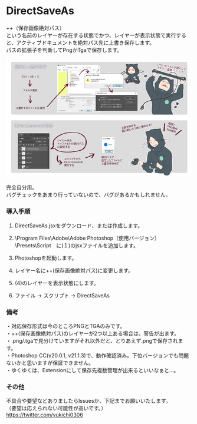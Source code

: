 # DirectSaveAs
++（保存画像絶対パス）  
という名前のレイヤーが存在する状態でかつ、レイヤーが表示状態で実行すると、アクティブドキュメントを絶対パス先に上書き保存します。    
パスの拡張子を判断してPngかTgaで保存します。  

![DSAimg01](/DSAimg01.png "参考画像１")

完全自分用。  
バグチェックをあまり行っていないので、バグがあるかもしれません。  



### 導入手順

1. DirectSaveAs.jsxをダウンロード、または作成します。

2. \Program Files\Adobe\Adobe Photoshop（使用バージョン）\Presets\Script　に(１)のjsxファイルを追加します。

3. Photoshopを起動します。

4. レイヤー名に++(保存画像絶対パス)に変更します。  

5. (4)のレイヤーを表示状態にします。

6. ファイル -> スクリプト -> DirectSaveAs


### 備考
・対応保存形式は今のところPNGとTGAのみです。  
・++(保存画像絶対パス)のレイヤーが2つ以上ある場合は、警告が出ます。  
・.png/.tgaで見分けていますがそれ以外だと、とりあえず.pngで保存されます。  
・Photoshop CC(v20.0.1, v21.1.3)で、動作確認済み。下位バージョンでも問題ないかと思いますが保証できません。  
・ゆくゆくは、Extensionにして保存先複数管理が出来るといいなぁと…。

### その他
不具合や要望などありましたらIssuesか、下記までお願いいたします。  
（要望は応えられない可能性が高いです。）  
<https://twitter.com/yukichi0306>

